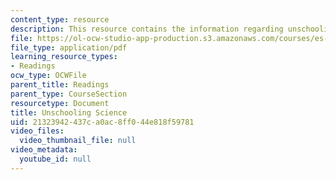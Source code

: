 ```yaml
---
content_type: resource
description: This resource contains the information regarding unschooling science.
file: https://ol-ocw-studio-app-production.s3.amazonaws.com/courses/es-291-learning-seminar-experiments-in-education-spring-2003/21323942437ca0ac8ff044e818f59781_MITES_291S03_UnschlSc_fnl.pdf
file_type: application/pdf
learning_resource_types:
- Readings
ocw_type: OCWFile
parent_title: Readings
parent_type: CourseSection
resourcetype: Document
title: Unschooling Science
uid: 21323942-437c-a0ac-8ff0-44e818f59781
video_files:
  video_thumbnail_file: null
video_metadata:
  youtube_id: null
---
```

